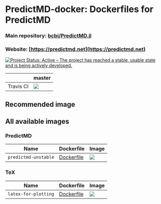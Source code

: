 # PredictMD-docker: Dockerfiles for PredictMD
### Main repository: [bcbi/PredictMD.jl](https://github.com/bcbi/PredictMD.jl)
### Website: [https://predictmd.net](https://predictmd.net)

<a href="https://www.repostatus.org/#active"><img src="https://www.repostatus.org/badges/latest/active.svg" alt="Project Status: Active – The project has reached a stable, usable state and is being actively developed." /></a>

<table>
    <thead>
        <tr>
            <th></th>
            <th>master</th>
        </tr>
    </thead>
    <tbody>
        <tr>
            <td>Travis CI</td>
            <td><a href="https://travis-ci.com/DilumAluthge/PredictMD-docker/branches">
            <img
            src="https://travis-ci.com/DilumAluthge/PredictMD-docker.svg?branch=master"
            /></a></td>
        </tr>
    </tbody>
</table>

## Recommended image

## All available images

### PredictMD

| Name | Dockerfile | Image |
| ---- | ---------- | ----- |
| `predictmd-unstable` | [Dockerfile](/predictmd/predictmd-unstable/builddir/Dockerfile) | <a href="https://hub.docker.com/r/dilumaluthge/predictmd-unstable"><img src="https://images.microbadger.com/badges/image/dilumaluthge/predictmd-unstable.svg"></a> |

### TeX

| Name | Dockerfile | Image |
| ---- | ---------- | ----- |
| `latex-for-plotting` | [Dockerfile](/tex/latex-for-plotting/builddir/Dockerfile) | <a href="https://hub.docker.com/r/dilumaluthge/latex-for-plotting"><img src="https://images.microbadger.com/badges/image/dilumaluthge/latex-for-plotting.svg"></a> |
